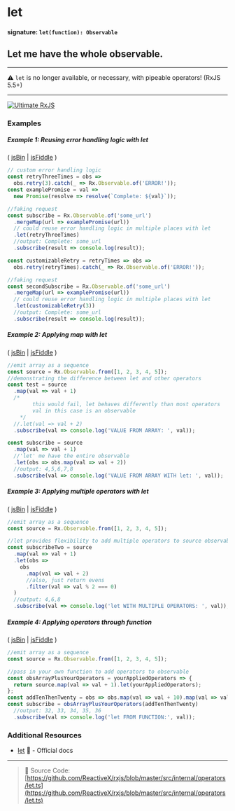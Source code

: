 # let

#### signature: `let(function): Observable`

## Let me have the whole observable.

---

⚠ `let` is no longer available, or necessary, with pipeable operators! (RxJS
5.5+)

---

[![Ultimate RxJS](https://drive.google.com/uc?export=view&id=1htrban3k3Z8CxiKwEV6bdmxW5Wu8xdWX 'Ultimate RxJS')](https://ultimatecourses.com/courses/rxjs?ref=4)

### Examples

##### Example 1: Reusing error handling logic with let

( [jsBin](http://jsbin.com/rosuborara/1/edit?js,console) |
[jsFiddle](https://jsfiddle.net/btroncone/qtq1h8vw/) )

```js
// custom error handling logic
const retryThreeTimes = obs =>
  obs.retry(3).catch(_ => Rx.Observable.of('ERROR!'));
const examplePromise = val =>
  new Promise(resolve => resolve(`Complete: ${val}`));

//faking request
const subscribe = Rx.Observable.of('some_url')
  .mergeMap(url => examplePromise(url))
  // could reuse error handling logic in multiple places with let
  .let(retryThreeTimes)
  //output: Complete: some_url
  .subscribe(result => console.log(result));

const customizableRetry = retryTimes => obs =>
  obs.retry(retryTimes).catch(_ => Rx.Observable.of('ERROR!'));

//faking request
const secondSubscribe = Rx.Observable.of('some_url')
  .mergeMap(url => examplePromise(url))
  // could reuse error handling logic in multiple places with let
  .let(customizableRetry(3))
  //output: Complete: some_url
  .subscribe(result => console.log(result));
```

##### Example 2: Applying map with let

( [jsBin](http://jsbin.com/jiyupaxomo/edit?js,console) |
[jsFiddle](https://jsfiddle.net/btroncone/6n7w3b22/) )

```js
//emit array as a sequence
const source = Rx.Observable.from([1, 2, 3, 4, 5]);
//demonstrating the difference between let and other operators
const test = source
  .map(val => val + 1)
  /*
    	this would fail, let behaves differently than most operators
    	val in this case is an observable
    */
  //.let(val => val + 2)
  .subscribe(val => console.log('VALUE FROM ARRAY: ', val));

const subscribe = source
  .map(val => val + 1)
  //'let' me have the entire observable
  .let(obs => obs.map(val => val + 2))
  //output: 4,5,6,7,8
  .subscribe(val => console.log('VALUE FROM ARRAY WITH let: ', val));
```

##### Example 3: Applying multiple operators with let

( [jsBin](http://jsbin.com/zamizapaho/1/edit?js,console) |
[jsFiddle](https://jsfiddle.net/btroncone/gxsq1woc/) )

```js
//emit array as a sequence
const source = Rx.Observable.from([1, 2, 3, 4, 5]);

//let provides flexibility to add multiple operators to source observable then return
const subscribeTwo = source
  .map(val => val + 1)
  .let(obs =>
    obs
      .map(val => val + 2)
      //also, just return evens
      .filter(val => val % 2 === 0)
  )
  //output: 4,6,8
  .subscribe(val => console.log('let WITH MULTIPLE OPERATORS: ', val));
```

##### Example 4: Applying operators through function

( [jsBin](http://jsbin.com/vojelelamu/1/edit?js,console) |
[jsFiddle](https://jsfiddle.net/btroncone/ah09dL9e/) )

```js
//emit array as a sequence
const source = Rx.Observable.from([1, 2, 3, 4, 5]);

//pass in your own function to add operators to observable
const obsArrayPlusYourOperators = yourAppliedOperators => {
  return source.map(val => val + 1).let(yourAppliedOperators);
};
const addTenThenTwenty = obs => obs.map(val => val + 10).map(val => val + 20);
const subscribe = obsArrayPlusYourOperators(addTenThenTwenty)
  //output: 32, 33, 34, 35, 36
  .subscribe(val => console.log('let FROM FUNCTION:', val));
```

### Additional Resources

- [let](https://github.com/Reactive-Extensions/RxJS/blob/master/doc/api/core/operators/let.md)
  📰 - Official docs

---

> 📁 Source Code:
> [https://github.com/ReactiveX/rxjs/blob/master/src/internal/operators/let.ts](https://github.com/ReactiveX/rxjs/blob/master/src/internal/operators/let.ts)

